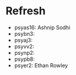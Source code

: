 # Refresh

- psyas16: Ashnip Sodhi
- psybn3:
- psyaj3:
- psyvv2:
- psynp2:
- psypb8:
- psyer2: Ethan Rowley
